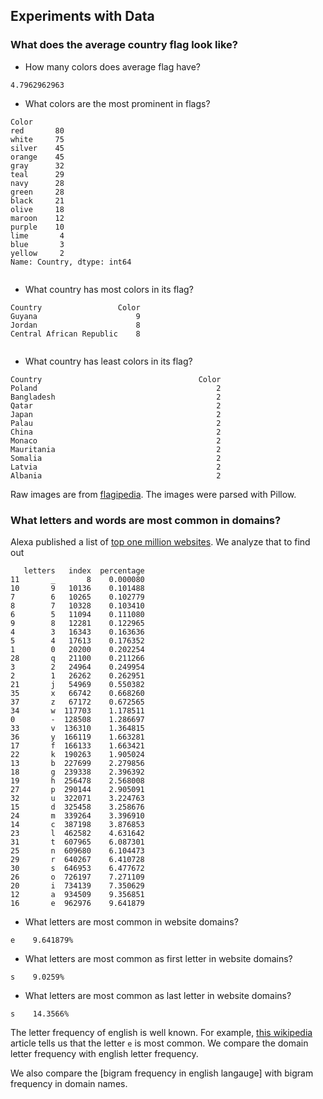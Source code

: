 ## Experiments with Data

### What does the average country flag look like?

* How many colors does average flag have?
```
4.7962962963
```
* What colors are the most prominent in flags?
```
Color
red       80
white     75
silver    45
orange    45
gray      32
teal      29
navy      28
green     28
black     21
olive     18
maroon    12
purple    10
lime       4
blue       3
yellow     2
Name: Country, dtype: int64


```
* What country has most colors in its flag?
```
Country                 Color
Guyana                      9
Jordan                      8
Central African Republic    8


```
* What country has least colors in its flag?
```
Country                                   Color
Poland                                        2
Bangladesh                                    2
Qatar                                         2
Japan                                         2
Palau                                         2
China                                         2
Monaco                                        2
Mauritania                                    2
Somalia                                       2
Latvia                                        2
Albania                                       2

```

Raw images are from [flagipedia](http://flagpedia.net/download). The images were parsed with Pillow.


### What letters and words are most common in domains?

Alexa published a list of [top one million websites](http://s3.amazonaws.com/alexa-static/top-1m.csv.zip). We analyze that to find out

```
   letters   index  percentage
11       _       8    0.000080
10       9   10136    0.101488
7        6   10265    0.102779
8        7   10328    0.103410
6        5   11094    0.111080
9        8   12281    0.122965
4        3   16343    0.163636
5        4   17613    0.176352
1        0   20200    0.202254
28       q   21100    0.211266
3        2   24964    0.249954
2        1   26262    0.262951
21       j   54969    0.550382
35       x   66742    0.668260
37       z   67172    0.672565
34       w  117703    1.178511
0        -  128508    1.286697
33       v  136310    1.364815
36       y  166119    1.663281
17       f  166133    1.663421
22       k  190263    1.905024
13       b  227699    2.279856
18       g  239338    2.396392
19       h  256478    2.568008
27       p  290144    2.905091
32       u  322071    3.224763
15       d  325458    3.258676
24       m  339264    3.396910
14       c  387198    3.876853
23       l  462582    4.631642
31       t  607965    6.087301
25       n  609680    6.104473
29       r  640267    6.410728
30       s  646953    6.477672
26       o  726197    7.271109
20       i  734139    7.350629
12       a  934509    9.356851
16       e  962976    9.641879

```
* What letters are most common in website domains?
```
e    9.641879%
```
* What letters are most common as first letter in website domains?
```
s    9.0259%
```
* What letters are most common as last letter in website domains?
```
s    14.3566%
```

The letter frequency of english is well known.
For example, [this wikipedia](https://en.wikipedia.org/wiki/Letter_frequency) article
tells us that the letter `e` is most common. We compare the domain letter frequency with english letter frequency.

We also compare the [bigram frequency in english langauge] with bigram frequency
 in domain names.
